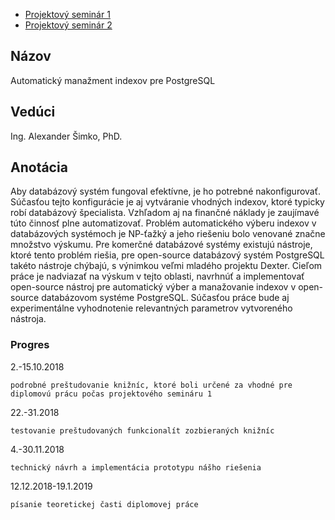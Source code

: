 * [Projektový seminár 1](https://dai.fmph.uniba.sk/w/Course:Project_Seminar_1/sk)
* [Projektový seminár 2](https://dai.fmph.uniba.sk/w/Course:Project_Seminar_2/sk)

## Názov
Automatický manažment indexov pre PostgreSQL

## Vedúci 
Ing. Alexander Šimko, PhD.

## Anotácia
Aby databázový systém fungoval efektívne, je ho potrebné nakonfigurovať.
Súčasťou tejto konfigurácie je aj vytváranie vhodných indexov, ktoré typicky
robí databázový špecialista. Vzhľadom aj na finančné náklady je zaujímavé
túto činnosť plne automatizovať. Problém automatického výberu indexov
v databázových systémoch je NP-ťažký a jeho riešeniu bolo venované značne
množstvo výskumu. Pre komerčné databázové systémy existujú nástroje, ktoré
tento problém riešia, pre open-source databázový systém PostgreSQL takéto
nástroje chýbajú, s výnimkou veľmi mladého projektu Dexter. Cieľom práce
je nadviazať na výskum v tejto oblasti, navrhnúť a implementovať open-source
nástroj pre automatický výber a manažovanie indexov v open-source
databázovom systéme PostgreSQL. Súčasťou práce bude aj experimentálne
vyhodnotenie relevantných parametrov vytvoreného nástroja.

### Progres
2.-15.10.2018
```
podrobné preštudovanie knižníc, ktoré boli určené za vhodné pre diplomovú prácu počas projektového semináru 1
```
22.-31.2018
```
testovanie preštudovaných funkcionalít zozbieraných knižníc
```
4.-30.11.2018
```
technický návrh a implementácia prototypu nášho riešenia
```
12.12.2018-19.1.2019
```
písanie teoretickej časti diplomovej práce
```
